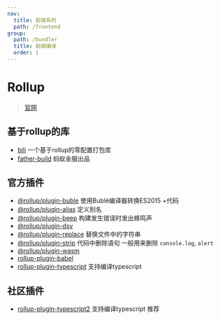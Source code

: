 ```yaml
---
nav:
  title: 前端系列
  path: /frontend
group:
  path: /bundler
  title: 前端编译
  order: 1
---
```


# Rollup

> [官网](https://rollupjs.org/guide/en/)

## 基于rollup的库

- [bili](https://github.com/egoist/bili) 一个基于rollup的零配置打包库
- [father-build](https://github.com/umijs/father/tree/master/packages/father-build) 蚂蚁金服出品

## 官方插件

- [@rollup/plugin-buble](https://github.com/rollup/plugins/tree/master/packages/buble) 使用Bublé编译器转换ES2015 +代码
- [@rollup/plugin-alias](https://github.com/rollup/plugins/tree/master/packages/alias) 定义别名
- [@rollup/plugin-beep](https://github.com/rollup/plugins/tree/master/packages/beep) 构建发生错误时发出蜂鸣声
- [@rollup/plugin-dsv](https://github.com/rollup/plugins/tree/master/packages/dsv) 
- [@rollup/plugin-replace](https://github.com/rollup/plugins/tree/master/packages/replace) 替换文件中的字符串
- [@rollup/plugin-strip](https://github.com/rollup/plugins/tree/master/packages/strip) 代码中删除语句 一般用来删除 `console.log`, `alert`
- [@rollup/plugin-wasm](https://github.com/rollup/plugins/tree/master/packages/wasm)
- [rollup-plugin-babel](https://github.com/rollup/rollup-plugin-babel)
- [rollup-plugin-typescript](https://github.com/rollup/rollup-plugin-typescript) 支持编译typescript

## 社区插件

- [rollup-plugin-typescript2](https://github.com/ezolenko/rollup-plugin-typescript2) 支持编译typescript 推荐
